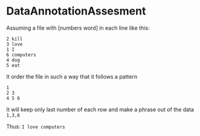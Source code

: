 # DataAnnotationAssesment

Assuming a file with [numbers word] in each line like this:
```
2 kill
3 love
1 I
6 computers
4 dog
5 eat
```

It order the file in such a way that it follows a pattern
```
1
2 3
4 5 6
```

It will keep only last number of each row and make a phrase out of the data
`1,3,6`

Thus:
`I love computers`
